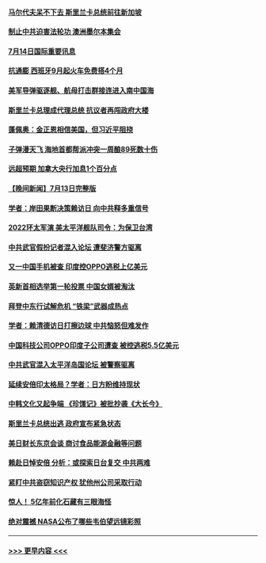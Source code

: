#### [马尔代夫呆不下去 斯里兰卡总统前往新加坡](../pages/prog202/a103479057.md?t=07141901) 
#### [制止中共迫害法轮功 澳洲墨尔本集会](../pages/prog202/a103479031.md?t=07141901) 
#### [7月14日国际重要讯息](../pages/prog202/a103479027.md?t=07141901) 
#### [抗通膨 西班牙9月起火车免费搭4个月](../pages/prog202/a103479007.md?t=07141901) 
#### [美军导弹驱逐舰、航母打击群接连进入南中国海](../pages/prog202/a103478992.md?t=07141901) 
#### [斯里兰卡总理成代理总统 抗议者再闯政府大楼](../pages/prog202/a103478940.md?t=07141901) 
#### [蓬佩奥：金正恩相信美国，但习近平阻挠](../pages/prog202/a103478928.md?t=07141901) 
#### [子弹漫天飞 海地首都帮派冲突一周酿89死数十伤](../pages/prog202/a103478901.md?t=07141901) 
#### [远超预期 加拿大央行加息1个百分点](../pages/prog202/a103478855.md?t=07141901) 
#### [【晚间新闻】7月13日完整版](../pages/prog202/a103478796.md?t=07141901) 
#### [学者：岸田果断决策赖访日 向中共释多重信号](../pages/prog202/a103478860.md?t=07141901) 
#### [2022环太军演 美太平洋舰队司令：为保卫台湾](../pages/prog202/a103478842.md?t=07141901) 
#### [中共武官假扮记者混入论坛 遭斐济警方驱离](../pages/prog202/a103478844.md?t=07141901) 
#### [又一中国手机被查 印度控OPPO逃税上亿美元](../pages/prog202/a103478735.md?t=07141901) 
#### [英新首相选举第一轮投票 中国女婿被淘汰](../pages/prog202/a103478737.md?t=07141901) 
#### [拜登中东行试解危机 “铁梁”武器成热点](../pages/prog202/a103478743.md?t=07141901) 
#### [学者：赖清德访日打擦边球 中共恼怒但难发作](../pages/prog202/a103478665.md?t=07141901) 
#### [中国科技公司OPPO印度子公司遭查 被控逃税5.5亿美元](../pages/prog202/a103478641.md?t=07141901) 
#### [中共武官混入太平洋岛国论坛 被警察驱离](../pages/prog202/a103478612.md?t=07141901) 
#### [延续安倍印太格局？学者：日方盼维持现状](../pages/prog202/a103478525.md?t=07141901) 
#### [中韩文化又起争端 《珍馐记》被批抄袭《大长今》](../pages/prog202/a103478539.md?t=07141901) 
#### [斯里兰卡总统出逃 政府宣布紧急状态](../pages/prog202/a103478523.md?t=07141901) 
#### [美日财长东京会谈 商讨食品能源金融等问题](../pages/prog202/a103477680.md?t=07141901) 
#### [赖赴日悼安倍 分析：或探索日台复交 中共两难](../pages/prog202/a103478227.md?t=07141901) 
#### [紧盯中共盗窃知识产权 犹他州公司采取行动](../pages/prog202/a103478246.md?t=07141901) 
#### [惊人！ 5亿年前化石藏有三眼海怪](../pages/prog202/a103478260.md?t=07141901) 
#### [绝对震撼 NASA公布了哪些韦伯望远镜彩照](../pages/prog202/a103478268.md?t=07141901) 

----
#### [ >>> 更早内容 <<< ](../indexes/prog202-earlier.md)
